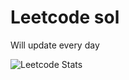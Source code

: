 # Leetcode sol

Will update every day

![Leetcode Stats](https://leetcard.jacoblin.cool/Kuro_hoshi?ext=activity)


